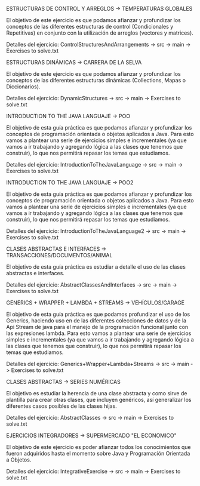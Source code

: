 ESTRUCTURAS DE CONTROL Y ARREGLOS -> TEMPERATURAS GLOBALES

El objetivo de este ejercicio es que podamos afianzar y profundizar los conceptos de las diferentes estructuras de control (Condicionales y Repetitivas) en conjunto con la utilización de arreglos (vectores y matrices). 

Detalles del ejercicio: ControlStructuresAndArrangements -> src -> main -> Exercises to solve.txt





ESTRUCTURAS DINÁMICAS -> CARRERA DE LA SELVA

El objetivo de este ejercicio es que podamos afianzar y profundizar los conceptos de las diferentes estructuras
dinámicas (Collections, Mapas o Diccionarios).

Detalles del ejercicio: DynamicStructures -> src -> main -> Exercises to solve.txt





INTRODUCTION TO THE JAVA LANGUAJE -> POO

El objetivo de esta guía práctica es que podamos afianzar y profundizar los conceptos de programación orientada o
objetos aplicados a Java. Para esto vamos a plantear una serie de ejercicios simples e incrementales (ya que vamos a ir
trabajando y agregando lógica a las clases que tenemos que construir), lo que nos permitirá repasar los temas que
estudiamos.

Detalles del ejercicio: IntroductionToTheJavaLanguage -> src -> main -> Exercises to solve.txt





INTRODUCTION TO THE JAVA LANGUAJE -> POO2

El objetivo de esta guía práctica es que podamos afianzar y profundizar los conceptos de programación orientada o objetos aplicados a Java. Para esto vamos a plantear una serie de ejercicios simples e incrementales (ya que vamos a ir trabajando y agregando lógica a las clases que tenemos que construir), lo que nos permitirá repasar los temas que estudiamos. 

Detalles del ejercicio: IntroductionToTheJavaLanguage2 -> src -> main -> Exercises to solve.txt





CLASES ABSTRACTAS E INTERFACES -> TRANSACCIONES/DOCUMENTOS/ANIMAL

El objetivo de esta guía práctica es estudiar a detalle el uso de las clases abstractas e interfaces. 

Detalles del ejercicio: AbstractClassesAndInterfaces -> src -> main -> Exercises to solve.txt





GENERICS + WRAPPER + LAMBDA + STREAMS -> VEHÍCULOS/GARAGE

El objetivo de esta guía práctica es que podamos profundizar el uso de los Generics, haciendo uso en de las diferentes colecciones de datos y de la Api Stream de java para el manejo de la programación funcional junto con las expresiones lambda. Para esto vamos a plantear una serie de ejercicios simples e incrementales (ya que vamos a ir trabajando y agregando lógica a las clases que tenemos que construir), lo que nos permitirá repasar los temas que estudiamos. 

Detalles del ejercicio: Generics+Wrapper+Lambda+Streams -> src -> main -> Exercises to solve.txt





CLASES ABSTRACTAS -> SERIES NUMÉRICAS

El objetivo es estudiar la herencia de una clase abstracta y como sirve de plantilla para crear otras clases, que incluyen genéricos, así generalizar los diferentes casos posibles de las clases hijas.

Detalles del ejercicio: AbstractClasses -> src -> main -> Exercises to solve.txt





EJERCICIOS INTEGRADORES -> SUPERMERCADO "EL ECONOMICO"

El objetivo de este ejercicio es poder afianzar todos los conocimientos que fueron adquiridos hasta el momento sobre Java y Programación Orientada a Objetos. 

Detalles del ejercicio: IntegrativeExercise -> src -> main -> Exercises to solve.txt
